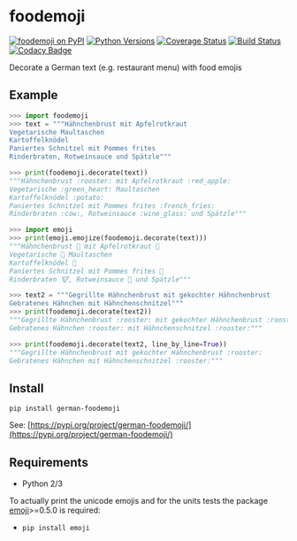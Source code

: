 # foodemoji
[![foodemoji on PyPI](https://img.shields.io/pypi/v/german-foodemoji.svg)](https://pypi.python.org/pypi/german-foodemoji)
[![Python Versions](https://img.shields.io/pypi/pyversions/german-foodemoji.svg)](https://pypi.python.org/pypi/german-foodemoji)
[![Coverage Status](https://coveralls.io/repos/github/cvzi/foodemoji/badge.svg?branch=master)](https://coveralls.io/github/cvzi/foodemoji?branch=master)
[![Build Status](https://travis-ci.org/cvzi/foodemoji.svg?branch=master)](https://travis-ci.org/cvzi/foodemoji)
[![Codacy Badge](https://api.codacy.com/project/badge/Grade/37b81de096584b068763271c6a52e441)](https://app.codacy.com/app/cvzi/foodemoji?utm_source=github.com&utm_medium=referral&utm_content=cvzi/foodemoji&utm_campaign=Badge_Grade_Dashboard)

Decorate a German text (e.g. restaurant menu) with food emojis

## Example
```python
>>> import foodemoji
>>> text = """Hähnchenbrust mit Apfelrotkraut
Vegetarische Maultaschen
Kartoffelknödel
Paniertes Schnitzel mit Pommes frites
Rinderbraten, Rotweinsauce und Spätzle"""

>>> print(foodemoji.decorate(text))
"""Hähnchenbrust :rooster: mit Apfelrotkraut :red_apple:
Vegetarische :green_heart: Maultaschen
Kartoffelknödel :potato:
Paniertes Schnitzel mit Pommes frites :french_fries:
Rinderbraten :cow:, Rotweinsauce :wine_glass: und Spätzle"""

>>> import emoji
>>> print(emoji.emojize(foodemoji.decorate(text)))
"""Hähnchenbrust 🐓 mit Apfelrotkraut 🍎
Vegetarische 💚 Maultaschen
Kartoffelknödel 🥔
Paniertes Schnitzel mit Pommes frites 🍟
Rinderbraten 🐮, Rotweinsauce 🍷 und Spätzle"""

>>> text2 = """Gegrillte Hähnchenbrust mit gekochter Hähnchenbrust
Gebratenes Hähnchen mit Hähnchenschnitzel"""
>>> print(foodemoji.decorate(text2))
"""Gegrillte Hähnchenbrust :rooster: mit gekochter Hähnchenbrust :rooster:
Gebratenes Hähnchen :rooster: mit Hähnchenschnitzel :rooster:"""

>>> print(foodemoji.decorate(text2, line_by_line=True))
"""Gegrillte Hähnchenbrust mit gekochter Hähnchenbrust :rooster:
Gebratenes Hähnchen mit Hähnchenschnitzel :rooster:"""
```

## Install
`pip install german-foodemoji`

See: [https://pypi.org/project/german-foodemoji/](https://pypi.org/project/german-foodemoji/)

## Requirements
* Python 2/3

To actually print the unicode emojis and for the units tests the package [emoji](https://github.com/carpedm20/emoji)>=0.5.0 is required:
* `pip install emoji`
